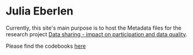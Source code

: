 # Julia Eberlen

Currently, this site's main purpose is to host the Metadata files for the research project [Data sharing - impact on participation and data quality](https://osf.io/zyux4/). 

Please find the codebooks [here](https://juliafrischling.github.io/JuliaEberlen.github.io/privacy_codebooks.html)
